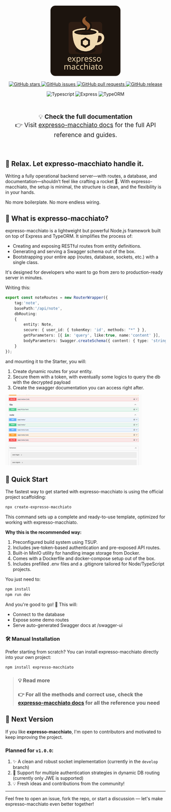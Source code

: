<p align="center">
  <img src="./_github_assets/expresso-macchiato.svg" style="height: 220px;" />
</p>

<p align="center">
  <!-- ⭐ GitHub Stars -->
  <a href="https://github.com/ExpressoMacchiato/ExpressoMacchiato/stargazers">
    <img src="https://img.shields.io/github/stars/ExpressoMacchiato/ExpressoMacchiato?style=social" alt="GitHub stars" />
  </a>
  <!-- 🐛 Issues aperti -->
  <a href="https://github.com/ExpressoMacchiato/ExpressoMacchiato/issues">
    <img src="https://img.shields.io/github/issues/ExpressoMacchiato/ExpressoMacchiato" alt="GitHub issues" />
  </a>
  <!-- 🔃 Pull Requests -->
  <a href="https://github.com/ExpressoMacchiato/ExpressoMacchiato/pulls">
    <img src="https://img.shields.io/github/issues-pr/ExpressoMacchiato/ExpressoMacchiato" alt="GitHub pull requests" />
  </a>
  <!-- 📦 Ultima Release -->
  <a href="https://github.com/ExpressoMacchiato/ExpressoMacchiato/releases">
    <img src="https://img.shields.io/github/v/release/ExpressoMacchiato/ExpressoMacchiato" alt="GitHub release" />
  </a>
</p>

<p align="center">
  <img src="https://img.shields.io/badge/typescript-5.3.3-blue" alt="Typescript" />
  <img src="https://img.shields.io/badge/express-4.18.2-teal" alt="Express" />
  <img src="https://img.shields.io/badge/typeorm-0.3.21-teal" alt="TypeORM" />
</p>


<br>
<p align="center" style="font-size: 1.2rem;">
  💡 <strong>Check the full documentation</strong><br>
  👉 Visit <a href="https://alessios-books.gitbook.io/expresso-macchiato">expresso-macchiato docs</a> for the full API reference and guides.
</p>
<br>


## 🧘 Relax. Let expresso-macchiato handle it.
Writing a fully operational backend server—with routes, a database, and documentation—shouldn’t feel like crafting a rocket 🚀. With expresso-macchiato, the setup is minimal, the structure is clean, and the flexibility is in your hands.

No more boilerplate. No more endless wiring.

## 🧩 What is expresso-macchiato?
expresso-macchiato is a lightweight but powerful Node.js framework built on top of Express and TypeORM. It simplifies the process of:

- Creating and exposing RESTful routes from entity definitions.
- Generating and serving a Swagger schema out of the box.
- Bootstrapping your entire app (routes, database, sockets, etc.) with a single class.

It's designed for developers who want to go from zero to production-ready server in minutes.


Writing this:
```ts
export const noteRoutes = new RouterWrapper({
    tag:'note',
    basePath:'/api/note',
    dbRouting:
    {
        entity: Note,
        secure: { user_id: { tokenKey: 'id', methods: "*" } },
        getParameters: [{ in: 'query', like:true, name:'content' }],
        bodyParameters: Swagger.createSchema({ content: { type: 'string', } }),
    }
});
```
and mounting it to the Starter, you will:
1. Create dynamic routes for your entity.
2. Secure them with a token, with eventually some logics to query the db with the decrypted payload
3. Create the swagger documentation you can access right after.


<img
        src="./_github_assets/swagger_notes.png"
        style="height: 220px;"
    >


## 🏁 Quick Start
The fastest way to get started with expresso-macchiato is using the official project scaffolding:

```bash
npx create-expresso-macchiato
```

This command sets up a complete and ready-to-use template, optimized for working with expresso-macchiato.

**Why this is the recommended way:**
1. Preconfigured build system using TSUP.
2. Includes jwe-token-based authentication and pre-exposed API routes.
3. Built-in MinIO utility for handling image storage from Docker.
4. Comes with a Dockerfile and docker-compose setup out of the box.
5. Includes prefilled .env files and a .gitignore tailored for Node/TypeScript projects.

You just need to:

```bash
npm install
npm run dev
```

And you're good to go! 🎉
This will:
* Connect to the database
* Expose some demo routes
* Serve auto-generated Swagger docs at /swagger-ui

### 🛠️ Manual Installation
Prefer starting from scratch? You can install expresso-macchiato directly into your own project:

```bash
npm install expresso-macchiato
```

> ### 💡 **Read more**
> ### 👉 For all the methods and correct use, check the [expresso-macchiato docs](https://alessios-books.gitbook.io/expresso-macchiato) for all the reference you need

## 🚀 Next Version

If you like **expresso-macchiato**, I'm open to contributors and motivated to keep improving the project.

### Planned for `v1.0.0`:
1. ✨ A clean and robust socket implementation (currently in the `develop` branch)
2. 🔐 Support for multiple authentication strategies in dynamic DB routing (currently only JWE is supported)
3. 💡 Fresh ideas and contributions from the community!

---

Feel free to open an issue, fork the repo, or start a discussion — let's make expresso-macchiato even better together!
